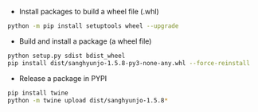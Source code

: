 - Install packages to build a wheel file (.whl)
```bash
python -m pip install setuptools wheel --upgrade
```

- Build and install a package (a wheel file)
```bash
python setup.py sdist bdist_wheel
pip install dist/sanghyunjo-1.5.8-py3-none-any.whl --force-reinstall
```

- Release a package in PYPI
```bash
pip install twine
python -m twine upload dist/sanghyunjo-1.5.8*
```